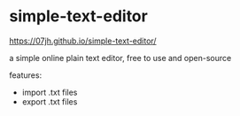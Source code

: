 # simple-text-editor

https://07jh.github.io/simple-text-editor/

a simple online plain text editor, 
free to use and open-source

features:
- import .txt files
- export .txt files
